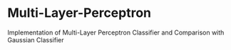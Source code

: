 # Multi-Layer-Perceptron
Implementation of Multi-Layer Perceptron Classifier and Comparison with Gaussian Classifier
